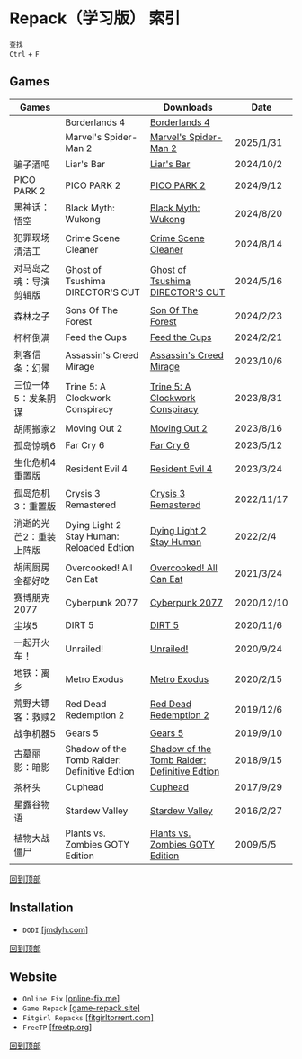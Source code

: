 # Repack（学习版） 索引
`查找`  
`Ctrl` + `F`
## Games
  Games||Downloads|Date
  -|-|-|-
  ||Borderlands 4|[Borderlands 4](/windows/games/repack/borderlands-4.md)|
  ||Marvel's Spider-Man 2|[Marvel's Spider-Man 2](/windows/games/repack/marvel's-spider-man-2.md)|2025/1/31
  骗子酒吧|Liar's Bar|[Liar's Bar](/windows/games/repack/liar's-bar.md)|2024/10/2
  PICO PARK 2|PICO PARK 2|[PICO PARK 2](/windows/games/repack/pico-park-2.md)|2024/9/12
  黑神话：悟空|Black Myth: Wukong|[Black Myth: Wukong](/windows/games/repack/black-myth-wukong.md)|2024/8/20
  犯罪现场清洁工|Crime Scene Cleaner|[Crime Scene Cleaner](/windows/games/repack/crime-scene-cleaner.md)|2024/8/14
  对马岛之魂：导演剪辑版|Ghost of Tsushima DIRECTOR'S CUT|[Ghost of Tsushima DIRECTOR'S CUT](/windows/games/repack/ghost-of-tsushima-director's-cut.md)|2024/5/16
  森林之子|Sons Of The Forest|[Son Of The Forest](/windows/games/repack/sons-of-the-forest.md)|2024/2/23
  杯杯倒满|Feed the Cups|[Feed the Cups](/windows/games/repack/feed-the-cups.md)|2024/2/21
  刺客信条：幻景|Assassin's Creed Mirage|[Assassin's Creed Mirage](/windows/games/repack/assassin's-creed-mirage.md)|2023/10/6
  三位一体5：发条阴谋|Trine 5: A Clockwork Conspiracy|[Trine 5: A Clockwork Conspiracy](/windows/games/repack/trine-5-a-clockwork-conspicary)|2023/8/31
  胡闹搬家2|Moving Out 2|[Moving Out 2](/windows/games/repack/moving-out-2.md)|2023/8/16
  孤岛惊魂6|Far Cry 6|[Far Cry 6](/windows/games/repack/far-cry-6.md)|2023/5/12
  生化危机4 重置版|Resident Evil 4|[Resident Evil 4](/windows/games/repack/resident-evil-4.md)|2023/3/24
  孤岛危机3：重置版|Crysis 3 Remastered|[Crysis 3 Remastered](/windows/games/repack/crysis-3-remastered.md)|2022/11/17
  消逝的光芒2：重装上阵版|Dying Light 2 Stay Human: Reloaded Edtion|[Dying Light 2 Stay Human](/windows/games/repack/dying-light-2-stay-human-reloaded-edtion.md.md)|2022/2/4
  胡闹厨房 全都好吃|Overcooked! All Can Eat|[Overcooked! All Can Eat](/windows/games/repack/overcooked!-all-can-eat.md)|2021/3/24
  赛博朋克2077|Cyberpunk 2077|[Cyberpunk 2077](/windows/games/repack/cyberpunk-2077.md)|2020/12/10
  尘埃5|DIRT 5|[DIRT 5](/windows/games/repack/dirt-5.md)|2020/11/6
  一起开火车！|Unrailed!|[Unrailed!](/windows/games/repack/unrailed!.md)|2020/9/24
  地铁：离乡|Metro Exodus|[Metro Exodus](/windows/games/repack/metro-exodus.md)|2020/2/15
  荒野大镖客：救赎2|Red Dead Redemption 2|[Red Dead Redemption 2](/windows/games/repack/red-dead-redemption-2.md)|2019/12/6
  战争机器5|Gears 5|[Gears 5](/windows/games/repack/gears-5.md)|2019/9/10
  古墓丽影：暗影|Shadow of the Tomb Raider: Definitive Edtion|[Shadow of the Tomb Raider: Definitive Edtion](/windows/games/repack/shadow-of-the-tomb-raider-definitive-edtion.md)|2018/9/15
  茶杯头|Cuphead|[Cuphead](/windows/games/repack/cuphead.md)|2017/9/29
  星露谷物语|Stardew Valley|[Stardew Valley](/windows/games/repack/stardew%20valley/stardew-valley.md)|2016/2/27
  植物大战僵尸|Plants vs. Zombies GOTY Edition|[Plants vs. Zombies GOTY Edition](/windows/games/repack/plants-vs.-zombies-goty-detion.md)|2009/5/5

[回到顶部](#repack学习版-索引)
## Installation 
* `DODI` [[jmdyh.com]](https://www.jmdyh.com/jx/q1pcia)

[回到顶部](#repack学习版-索引)
## Website
* `Online Fix` [[online-fix.me]](https://online-fix.me/)
* `Game Repack` [[game-repack.site]](https://game-repack.site/)
* `Fitgirl Repacks` [[fitgirltorrent.com]](https://fitgirltorrent.com/)
* `FreeTP` [[freetp.org]](https://freetp.org/)

[回到顶部](#repack学习版-索引)